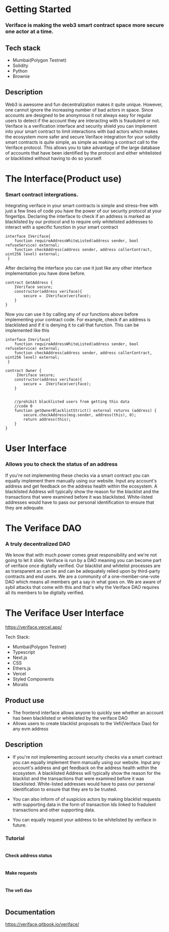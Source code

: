 # Getting Started

### Veriface is making the web3 smart contract space more secure one actor at a time.

## Tech stack
- Mumbai(Polygon Testnet)
- Solidity
- Python
- Brownie

## Description

Web3 is awesome and fun decentralization makes it quite unique. However, one cannot ignore the increasing number of bad actors in space. 
Since accounts are designed to be anonymous it not always easy for regular users to detect if the account they are interacting with is fraudulent or not.
Veriface is a verification interface and security shield you can implement into your smart contract to limit interactions with bad actors which makes the ecosystem more safer and secure
Veriface integration for your solidity smart contracts is quite simple, as simple as making a contract call to the Veriface protocol. This allows you to take advantage of the large database of accounts that have been identified by the protocol and either whitelisted or blacklisted without having to do so yourself.


# The Interface(Product use)
### Smart contract intergrations.

Integrating veriface in your smart contracts is simple and stress-free with just a few lines of code you have the power of our security protocol at your fingertips.
Declaring the interface to check if an address is marked as blacklisted by our protocol and to require only whitelisted addresses to interact with a specific function in your smart contract

```solidity
interface IVeriface{
    function requireAddressWhiteListed(address sender, bool refuseService) external;
    function checkAddress(address sender, address callerContract, uint256 level) external;
 }
```
After declaring the interface you can use it just like any other interface implementation you have done before.

```solidity
contract GetAddress {
    IVeriface secure;
    constructor(address veriface){
        secure =  IVeriface(veriface);
    }
}
```
Now you can use it by calling any of our functions above before implementing your contract code. 
For example, check if an address is blacklisted and if it is denying it to call that function. This can be implemented like this

```solidity
interface IVeriface{
    function requireAddressWhiteListed(address sender, bool refuseService) external;
    function checkAddress(address sender, address callerContract, uint256 level) external;
 }

contract Owner {
     IVeriface secure;
    constructor(address veriface){
        secure =  IVeriface(veriface);
    }

    
    //prohibit blacklisted users from getting this data
    //code 0
    function getOwnerBlacklistStrict() external returns (address) {
        secure.checkAddress(msg.sender, address(this), 0);
        return address(this);
    }
}
```


# User Interface
### Allows you to check the status of an address

If you're not implementing these checks via a smart contract you can equally implement them manually using our website. 
Input any account's address and get feedback on the address health within the ecosystem. 
A blacklisted Address will typically show the reason for the blacklist and the transactions that were examined before it was blacklisted.
White-listed addresses would have to pass our personal identification to ensure that they are adequate. 


# The Veriface DAO
### A truly decentralized DAO

We know that with much power comes great responsibility and we're not going to let it slide. Veriface is run by a DAO meaning you can become part of veriface once digitally verified. Our blacklist and whitelist processes are as transparent as can be and can be adequately relied upon by third-party contracts and end users. We are a community of a one-member-one-vote DAO which means all members get a say in what goes on. We are aware of sybil attacks that come with this and that's why the Veriface DAO requires all its members to be digitally verified.

# The Veriface User Interface

https://veriface.vercel.app/

Tech Stack:
- Mumbai(Polygon Testnet)
- Typescript
- Next.js
- CSS
- Ethers.js
- Vercel
- Styled Components
- Moralis

## Product use
- The frontend interface allows anyone to quickly see whether an account has been blacklisted
or whitelisted by the veriface DAO
- Allows users to create blacklist proposals to the Vefi(Veriface Dao) for any evm address


## Description 
- If you're not implementing account security  checks via a smart contract you can equally implement them manually using our website. Input any account's address and get feedback on the address health within the ecosystem. A blacklisted Address will typically show the reason for the blacklist and the transactions that were examined before it was blacklisted. White-listed addresses would have to pass our personal identification to ensure that they are to be trusted.

- You can also inform of of suspicios actors by making blacklist requests with supporting data in the form of transaction Ids linked to fradulent transactions and other supporting data.

- You can equally request your address to be whitelisted by veriface in future.

### Tutorial
![<img src="https://cdn.discordapp.com/attachments/1041029251165585519/1047558953778806865/Screenshot_81.png" width="190"/>](https://cdn.discordapp.com/attachments/1041029251165585519/1047558953778806865/Screenshot_81.png)

#### Check address status
![<img src="https://cdn.discordapp.com/attachments/1041029251165585519/1047558953401331712/Screenshot_82.png" width="190"/>](https://cdn.discordapp.com/attachments/1041029251165585519/1047558953401331712/Screenshot_82.png)

#### Make requests
![<img src="https://cdn.discordapp.com/attachments/1041029251165585519/1048053279512338452/page.jpeg" width="190px" />](https://cdn.discordapp.com/attachments/1041029251165585519/1048053279512338452/page.jpeg)

#### The vefi dao
![<img src="https://cdn.discordapp.com/attachments/1041029251165585519/1047558953023840346/Screenshot_83.png" width="190px" />](https://cdn.discordapp.com/attachments/1041029251165585519/1047558953023840346/Screenshot_83.png)

## Documentation
https://veriface.gitbook.io/veriface/
